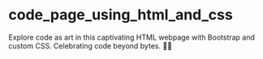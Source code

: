 # code_page_using_html_and_css
Explore code as art in this captivating HTML webpage with Bootstrap and custom CSS. Celebrating code beyond bytes. 🚀✨

